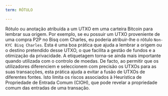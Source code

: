 ```yaml
---
term: RÓTULO

---
```

Rótulo ou anotação atribuída a um UTXO em uma carteira Bitcoin para lembrar sua origem. Por exemplo, se eu possuir um UTXO proveniente de uma compra P2P no Bisq com Charles, eu poderia atribuir-lhe o rótulo `Non-KYC Bisq Charles`. Esta é uma boa prática que ajuda a lembrar a origem ou o destino pretendido desse UTXO, o que facilita a gestão de fundos e a otimização da privacidade. A etiquetagem torna-se ainda mais importante quando utilizada com o controlo de moedas. De facto, ao permitir que os utilizadores diferenciem e seleccionem com precisão os UTXOs para as suas transacções, esta prática ajuda a evitar a fusão de UTXOs de diferentes fontes. Isto limita os riscos associados à Heurística de Propriedade de Entrada Comum (CIOH), que pode revelar a propriedade comum das entradas de uma transação.